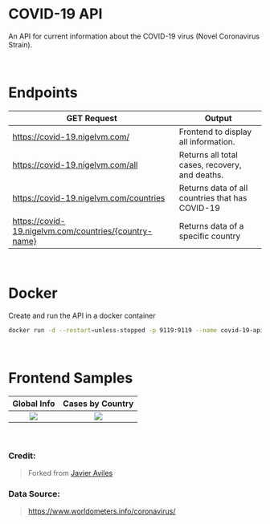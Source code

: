 # COVID-19 API
An API for current information about the COVID-19 virus (Novel Coronavirus Strain).

<br/>

# Endpoints
|  GET Request  | Output  |
| ------------ | ------------ |
|  https://covid-19.nigelvm.com/ | Frontend to display all information. |
|  https://covid-19.nigelvm.com/all | Returns all total cases, recovery, and deaths. |
|  https://covid-19.nigelvm.com/countries | Returns data of all countries that has COVID-19 |
|  https://covid-19.nigelvm.com/countries/{country-name} | Returns data of a specific country |

<br/>

# Docker
Create and run the API in a docker container
```bash
docker run -d --restart=unless-stopped -p 9119:9119 --name covid-19-api nigelmpofu/covid-19-api:latest
```

<br/>

# Frontend Samples
|  Global Info             |  Cases by Country  |
:-------------------------:|:-------------------------:
![](https://raw.githubusercontent.com/nigelmpofu/covid-19-api/master/screenshots/tab1.png)  |  ![](https://raw.githubusercontent.com/nigelmpofu/covid-19-api/master/screenshots/tab2.png)

<br/>

### Credit:
> Forked from [Javier Aviles](https://github.com/javieraviles/covidAPI)

### Data Source:
> https://www.worldometers.info/coronavirus/
